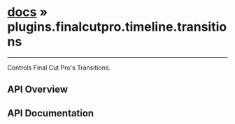 # [docs](index.md) » plugins.finalcutpro.timeline.transitions
---

Controls Final Cut Pro's Transitions.

## API Overview

## API Documentation

